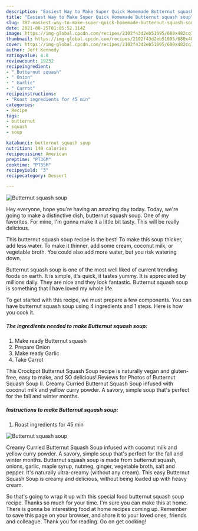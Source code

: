 ```yaml
---
description: "Easiest Way to Make Super Quick Homemade Butternut squash soup"
title: "Easiest Way to Make Super Quick Homemade Butternut squash soup"
slug: 387-easiest-way-to-make-super-quick-homemade-butternut-squash-soup
date: 2021-08-25T01:05:52.114Z
image: https://img-global.cpcdn.com/recipes/2102f43d2eb51695/680x482cq70/butternut-squash-soup-recipe-main-photo.jpg
thumbnail: https://img-global.cpcdn.com/recipes/2102f43d2eb51695/680x482cq70/butternut-squash-soup-recipe-main-photo.jpg
cover: https://img-global.cpcdn.com/recipes/2102f43d2eb51695/680x482cq70/butternut-squash-soup-recipe-main-photo.jpg
author: Jeff Kennedy
ratingvalue: 4.8
reviewcount: 19232
recipeingredient:
- " Butternut squash"
- " Onion"
- " Garlic"
- " Carrot"
recipeinstructions:
- "Roast ingredients for 45 min"
categories:
- Recipe
tags:
- butternut
- squash
- soup

katakunci: butternut squash soup 
nutrition: 140 calories
recipecuisine: American
preptime: "PT36M"
cooktime: "PT35M"
recipeyield: "3"
recipecategory: Dessert

---
```



![Butternut squash soup](https://img-global.cpcdn.com/recipes/2102f43d2eb51695/680x482cq70/butternut-squash-soup-recipe-main-photo.jpg)

Hey everyone, hope you're having an amazing day today. Today, we're going to make a distinctive dish, butternut squash soup. One of my favorites. For mine, I'm gonna make it a little bit tasty. This will be really delicious.

This butternut squash soup recipe is the best! To make this soup thicker, add less water. To make it thinner, add some cream, coconut milk, or vegetable broth. You could also add more water, but you risk watering down.

Butternut squash soup is one of the most well liked of current trending foods on earth. It is simple, it's quick, it tastes yummy. It is appreciated by millions daily. They are nice and they look fantastic. Butternut squash soup is something that I have loved my whole life.


To get started with this recipe, we must prepare a few components. You can have butternut squash soup using 4 ingredients and 1 steps. Here is how you cook it.

<!--inarticleads1-->

##### The ingredients needed to make Butternut squash soup:

1. Make ready  Butternut squash
1. Prepare  Onion
1. Make ready  Garlic
1. Take  Carrot


This Crockpot Butternut Squash Soup recipe is naturally vegan and gluten-free, easy to make, and SO delicious! Reviews for Photos of Butternut Squash Soup II. Creamy Curried Butternut Squash Soup infused with coconut milk and yellow curry powder. A savory, simple soup that&#39;s perfect for the fall and winter months. 

<!--inarticleads2-->

##### Instructions to make Butternut squash soup:

1. Roast ingredients for 45 min
<img src="https://img-global.cpcdn.com/steps/87132b8b003d9e5d/160x128cq70/butternut-squash-soup-recipe-step-1-photo.jpg" alt="Butternut squash soup">

Creamy Curried Butternut Squash Soup infused with coconut milk and yellow curry powder. A savory, simple soup that&#39;s perfect for the fall and winter months. Butternut squash soup is made from butternut squash, onions, garlic, maple syrup, nutmeg, ginger, vegetable broth, salt and pepper. It&#39;s naturally ultra-creamy (without any cream). This easy Butternut Squash Soup is creamy and delicious, without being loaded up with heavy cream. 

So that's going to wrap it up with this special food butternut squash soup recipe. Thanks so much for your time. I'm sure you can make this at home. There is gonna be interesting food at home recipes coming up. Remember to save this page on your browser, and share it to your loved ones, friends and colleague. Thank you for reading. Go on get cooking!
